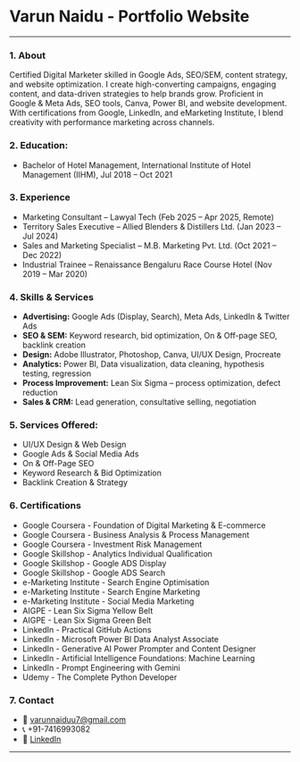 # Varun Naidu - Portfolio Website 
---

### 1. About
Certified Digital Marketer skilled in Google Ads, SEO/SEM, content strategy, and website optimization. I create high-converting campaigns, engaging content, and data-driven strategies to help brands grow. Proficient in Google & Meta Ads, SEO tools, Canva, Power BI, and website development. With certifications from Google, LinkedIn, and eMarketing Institute, I blend creativity with performance marketing across channels.  

### 2. Education:  
  - Bachelor of Hotel Management, International Institute of Hotel Management (IIHM), Jul 2018 – Oct 2021

### 3. Experience 
  - Marketing Consultant –
    Lawyal Tech (Feb 2025 – Apr 2025, Remote)  
  - Territory Sales Executive –
    Allied Blenders & Distillers Ltd. (Jan 2023 – Jul 2024)  
  - Sales and Marketing Specialist –
    M.B. Marketing Pvt. Ltd. (Oct 2021 – Dec 2022)  
  - Industrial Trainee –
    Renaissance Bengaluru Race Course Hotel (Nov 2019 – Mar 2020)

### 4. Skills & Services  
  - **Advertising:** Google Ads (Display, Search), Meta Ads, LinkedIn & Twitter Ads  
  - **SEO & SEM:** Keyword research, bid optimization, On & Off-page SEO, backlink creation  
  - **Design:** Adobe Illustrator, Photoshop, Canva, UI/UX Design, Procreate  
  - **Analytics:** Power BI, Data visualization, data cleaning, hypothesis testing, regression  
  - **Process Improvement:** Lean Six Sigma – process optimization, defect reduction  
  - **Sales & CRM:** Lead generation, consultative selling, negotiation  
  
### 5. Services Offered:  
  - UI/UX Design & Web Design  
  - Google Ads & Social Media Ads  
  - On & Off-Page SEO  
  - Keyword Research & Bid Optimization  
  - Backlink Creation & Strategy

### 6. Certifications
- Google Coursera - Foundation of Digital Marketing & E-commerce  
- Google Coursera - Business Analysis & Process Management  
- Google Coursera - Investment Risk Management  
- Google Skillshop - Analytics Individual Qualification  
- Google Skillshop - Google ADS Display  
- Google Skillshop - Google ADS Search  
- e-Marketing Institute - Search Engine Optimisation  
- e-Marketing Institute - Search Engine Marketing  
- e-Marketing Institute - Social Media Marketing  
- AIGPE - Lean Six Sigma Yellow Belt  
- AIGPE - Lean Six Sigma Green Belt  
- LinkedIn - Practical GitHub Actions  
- LinkedIn - Microsoft Power BI Data Analyst Associate  
- LinkedIn - Generative AI Power Prompter and Content Designer  
- LinkedIn - Artificial Intelligence Foundations: Machine Learning  
- LinkedIn - Prompt Engineering with Gemini  
- Udemy - The Complete Python Developer

### 7. Contact 
  - 📧 varunnaiduu7@gmail.com  
  - 📞 +91-7416993082  
  - 🔗 [LinkedIn](https://www.linkedin.com/in/varun-naidu--)  
---





